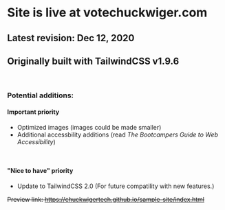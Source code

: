 # Site is live at votechuckwiger.com 

## Latest revision: Dec 12, 2020
## Originally built with TailwindCSS v1.9.6
<br>

### Potential additions: 
#### Important priority
* Optimized images (images could be made smaller)
* Additional accessbility additions (read *The Bootcampers Guide to Web Accessibility*)
<br>

#### "Nice to have" priority
* Update to TailwindCSS 2.0 (For future compatility with new features.)


~~Preview link: https://chuckwigertech.github.io/sample-site/index.html~~